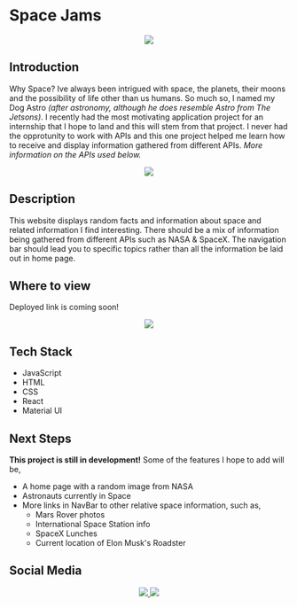 # Space Jams

<p align="center">
    <a href="https://nbuendia.github.io/#/">
        <img src="https://img.shields.io/badge/Author-Nicole%20Buendia-green?style=for-the-badge&labelColor=grey">
    </a>
<p>

## Introduction

Why Space? Ive always been intrigued with space, the planets, their moons and the possibility of life other than us humans. So much so, I named my Dog Astro _(after astronomy, although he does resemble Astro from The Jetsons)_. I recently had the most motivating application project for an internship that I hope to land and this will stem from that project. I never had the opprotunity to work with APIs and this one project helped me learn how to receive and display information gathered from different APIs. _More information on the APIs used below._

<p align='center'>
    <a target="_blank" rel="noopener" href="https://api.nasa.gov/">
        <img src="https://img.shields.io/badge/NASA%20API-blue?style=for-the-badge">
    </a>
</p>

## Description

This website displays random facts and information about space and related information I find interesting. There should be a mix of information being gathered from different APIs such as NASA & SpaceX. The navigation bar should lead you to specific topics rather than all the information be laid out in home page.

## Where to view

Deployed link is coming soon!

<p align='center'>
    <a target="_blank" rel="noopener" href="https://github.com/nbuendia/space-jams">
        <img src="https://img.shields.io/badge/COMING%20SOON-white?style=plastic&logo=airplayvideo&labelColor=red">
    </a>
</p>

## Tech Stack

- JavaScript
- HTML
- CSS
- React
- Material UI

## Next Steps

**This project is still in development!** 
Some of the features I hope to add will be,
- A home page with a random image from NASA
- Astronauts currently in Space
- More links in NavBar to other relative space information, such as,
    - Mars Rover photos
    - International Space Station info
    - SpaceX Lunches
    - Current location of Elon Musk's Roadster

## Social Media

<p align="center">
    <a href="https://github.com/nbuendia">
        <img src="https://img.shields.io/badge/GitHub-grey?style=plastic&logo=github&labelColor=grey">
    </a>
    <a href="https://www.linkedin.com/in/nicole-buendia/">
        <img src="https://img.shields.io/badge/LinkedIn-blue?style=plastic&logo=linkedin&labelColor=blue">
    </a>
</p>
